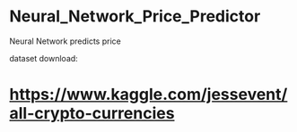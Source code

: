 # Neural_Network_Price_Predictor
 Neural Network predicts price



dataset download:

# https://www.kaggle.com/jessevent/all-crypto-currencies